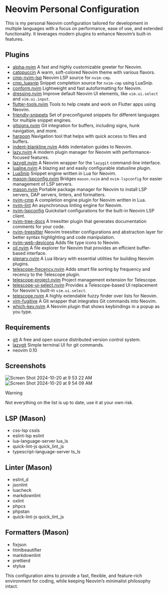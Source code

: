 # Neovim Personal Configuration

This is my personal Neovim configuration tailored for development in multiple
languages with a focus on performance, ease of use, and extended functionality.
It leverages modern plugins to enhance Neovim’s built-in features.

## Plugins

-   [alpha-nvim](https://github.com/goolord/alpha-nvim) A fast and highly customizable
    greeter for Neovim.
-   [catppuccin](https://github.com/catppuccin/nvim) A warm, soft-colored Neovim
    theme with various flavors.
-   [cmp-nvim-lsp](https://github.com/hrsh7th/cmp-nvim-lsp) Neovim LSP source for
    `nvim-cmp`.
-   [cmp_luasnip](https://github.com/saadparwaiz1/cmp_luasnip) Snippet completion
    source for `nvim-cmp` using LuaSnip.
-   [conform.nvim](https://github.com/stevearc/conform.nvim) Lightweight and fast
    autoformatting for Neovim.
-   [dressing.nvim](https://github.com/stevearc/dressing.nvim) Improve default Neovim
    UI elements, like `vim.ui.select` and `vim.ui.input`.
-   [flutter-tools.nvim](https://github.com/nvim-flutter/flutter-tools.nvim) Tools
    to help create and work on Flutter apps using Neovim.
-   [friendly-snippets](https://github.com/rafamadriz/friendly-snippets) Set of
    preconfigured snippets for different languages for multiple snippet engines.
-   [gitsigns.nvim](https://github.com/lewis6991/gitsigns.nvim) Git integration
    for buffers, including signs, hunk navigation, and more.
-   [harpoon](https://github.com/ThePrimeagen/harpoon) Navigation tool that helps
    with quick access to files and buffers.
-   [indent-blankline.nvim](https://github.com/lukas-reineke/indent-blankline.nvim)
    Adds indentation guides to Neovim.
-   [lazy.nvim](https://github.com/folke/lazy.nvim) A modern plugin manager for
    Neovim with performance-focused features.
-   [lazygit.nvim](https://github.com/kdheepak/lazygit.nvim) A Neovim wrapper for
    the `lazygit` command-line interface.
-   [lualine.nvim](https://github.com/nvim-lualine/lualine.nvim) A blazing ast and
    easily configurable statusline plugin.
-   [LuaSnip](https://github.com/L3MON4D3/LuaSnip) Snippet engine written in Lua
    for Neovim.
-   [mason-lspconfig.nvim](https://github.com/williamboman/mason-lspconfig.nvim)
    Bridges `mason.nvim` and `nvim-lspconfig` for easier management of LSP
    servers.
-   [mason.nvim](https://github.com/williamboman/mason.nvim) Portable package manager
    for Neovim to install LSP servers, DAP servers, linters, and formatters.
-   [nvim-cmp](https://github.com/hrsh7th/nvim-cmp) A completion engine plugin for
    Neovim written in Lua.
-   [nvim-lint](https://github.com/mfussenegger/nvim-lint) An asynchronous linting
    engine for Neovim.
-   [nvim-lspconfig](https://github.com/neovim/nvim-lspconfig) Quickstart configurations
    for the built-in Neovim LSP client.
-   [nvim-tree-docs](https://github.com/nvim-treesitter/nvim-tree-docs) A treesitter
    plugin that generates documentation comments for your code.
-   [nvim-treesitter](https://github.com/nvim-treesitter/nvim-treesitter) Neovim
    treesitter configurations and abstraction layer for better syntax highlighting
    and code manipulation.
-   [nvim-web-devicons](https://github.com/nvim-tree/nvim-web-devicons) Adds file
    type icons to Neovim.
-   [oil.nvim](https://github.com/stevearc/oil.nvim) A file explorer for Neovim
    that provides an efficient buffer-based interface.
-   [plenary.nvim](https://github.com/nvim-lua/plenary.nvim) A Lua library with
    essential utilities for building Neovim plugins.
-   [telescope-frecency.nvim](https://github.com/nvim-telescope/telescope-frecency.nvim)
    Adds smart file sorting by frequency and recency to the Telescope plugin.
-   [telescope-project.nvim](https://github.com/nvim-telescope/telescope-project.nvim)
    Project management extension for Telescope.
-   [telescope-ui-select.nvim](https://github.com/nvim-telescope/telescope-ui-select.nvim)
    Provides a Telescope-based UI replacement for Neovim's built-in `vim.ui.select`.
-   [telescope.nvim](https://github.com/nvim-telescope/telescope.nvim) A highly
    extendable fuzzy finder over lists for Neovim.
-   [vim-fugitive](https://github.com/tpope/vim-fugitive) A Git wrapper that
    integrates Git commands into Neovim.
-   [which-key.nvim](https://github.com/folke/which-key.nvim) A Neovim plugin
    that shows keybindings in a popup as you type.

## Requirements

-   [git](https://git-scm.com/) A free and open source distributed version control
    system.
-   [lazygit](https://github.com/jesseduffield/lazygit) Simple terminal UI for git
    commands.
-   neovim 0.10

## Screenshots

![Screen Shot 2024-10-20 at 9 53 22 AM](https://github.com/user-attachments/assets/d8778ea2-3ef8-4d64-ba26-2a68c70f5449)
![Screen Shot 2024-10-20 at 9 54 09 AM](https://github.com/user-attachments/assets/88330a06-9874-44ff-9b08-48f8d1297121)

> [!WARNING]
> Not everything on the list is up to date, use it at your own risk.

## LSP (Mason)

-   css-lsp cssls
-   eslint-lsp eslint
-   lua-language-server lua_ls
-   quick-lint-js quick_lint_js
-   typescript-language-server ts_ls

## Linter (Mason)

-   eslint_d
-   jsonlint
-   luacheck
-   markdownlint
-   oxlint
-   phpcs
-   phpstan
-   quick-lint-js quick_lint_js

## Formatters (Mason)

-   fixjson
-   htmlbeautifier
-   markdownlint
-   prettierd
-   stylua

This configuration aims to provide a fast, flexible, and feature-rich
environment for coding, while keeping Neovim’s minimalist philosophy intact.

